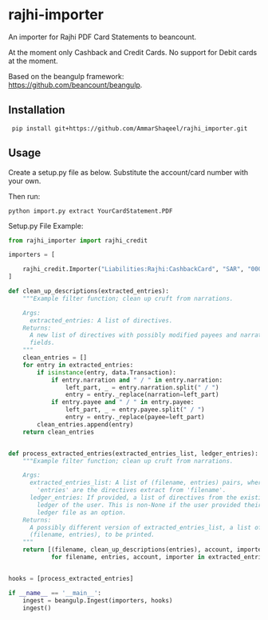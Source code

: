 # rajhi-importer
An importer for Rajhi PDF Card Statements to beancount.

At the moment only Cashback and Credit Cards. No support for Debit cards at the moment.

Based on the beangulp framework: https://github.com/beancount/beangulp.


## Installation
``` pip install git+https://github.com/AmmarShaqeel/rajhi_importer.git```

## Usage
Create a setup.py file as below.
Substitute the account/card number with your own.

Then run:

```python import.py extract YourCardStatement.PDF```


Setup.py File Example:


```python
from rajhi_importer import rajhi_credit

importers = [

    rajhi_credit.Importer("Liabilities:Rajhi:CashbackCard", "SAR", "0000 00XX XXXX 0000"),
]

def clean_up_descriptions(extracted_entries):
    """Example filter function; clean up cruft from narrations.

    Args:
      extracted_entries: A list of directives.
    Returns:
      A new list of directives with possibly modified payees and narration
      fields.
    """
    clean_entries = []
    for entry in extracted_entries:
        if isinstance(entry, data.Transaction):
            if entry.narration and " / " in entry.narration:
                left_part, _ = entry.narration.split(" / ")
                entry = entry._replace(narration=left_part)
            if entry.payee and " / " in entry.payee:
                left_part, _ = entry.payee.split(" / ")
                entry = entry._replace(payee=left_part)
        clean_entries.append(entry)
    return clean_entries


def process_extracted_entries(extracted_entries_list, ledger_entries):
    """Example filter function; clean up cruft from narrations.

    Args:
      extracted_entries_list: A list of (filename, entries) pairs, where
        'entries' are the directives extract from 'filename'.
      ledger_entries: If provided, a list of directives from the existing
        ledger of the user. This is non-None if the user provided their
        ledger file as an option.
    Returns:
      A possibly different version of extracted_entries_list, a list of
      (filename, entries), to be printed.
    """
    return [(filename, clean_up_descriptions(entries), account, importer)
            for filename, entries, account, importer in extracted_entries_list]


hooks = [process_extracted_entries]

if __name__ == '__main__':
    ingest = beangulp.Ingest(importers, hooks)
    ingest()
```

